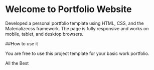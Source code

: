 Welcome to Portfolio Website
============================

Developed a personal portfolio template using HTML, CSS, and the Materializecss framework. The page is fully responsive and works on mobile, tablet, and desktop browsers.

##How to use it

You are free to use this project template for your basic work portfolio.

All the Best